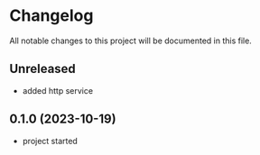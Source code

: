 # Changelog

All notable changes to this project will be documented in this file.

## Unreleased

* added http service

## 0.1.0 (2023-10-19)

* project started
